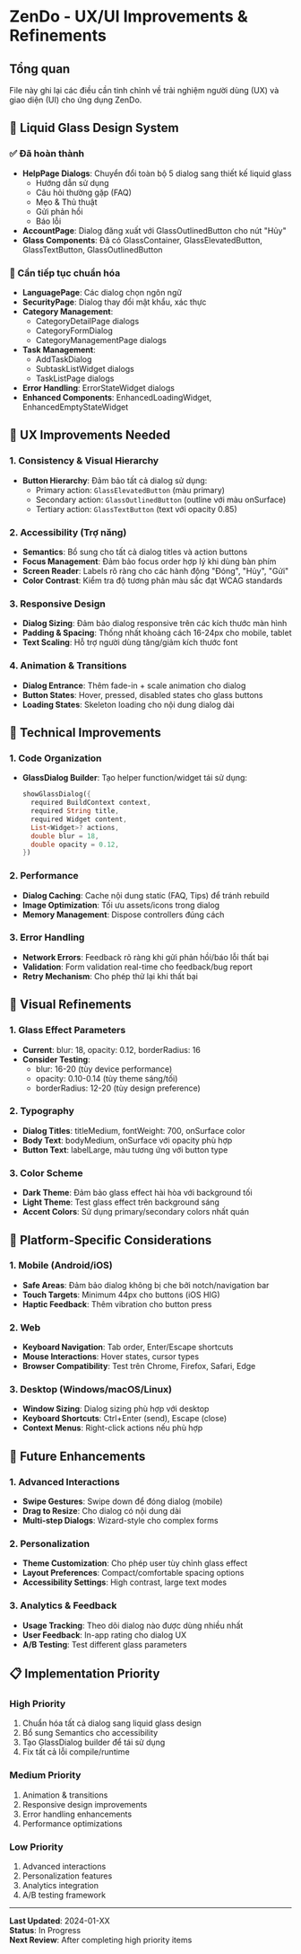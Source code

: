 # ZenDo - UX/UI Improvements & Refinements

## Tổng quan
File này ghi lại các điều cần tinh chỉnh về trải nghiệm người dùng (UX) và giao diện (UI) cho ứng dụng ZenDo.

## 🎨 Liquid Glass Design System

### ✅ Đã hoàn thành
- **HelpPage Dialogs**: Chuyển đổi toàn bộ 5 dialog sang thiết kế liquid glass
  - Hướng dẫn sử dụng
  - Câu hỏi thường gặp (FAQ)
  - Mẹo & Thủ thuật
  - Gửi phản hồi
  - Báo lỗi
- **AccountPage**: Dialog đăng xuất với GlassOutlinedButton cho nút "Hủy"
- **Glass Components**: Đã có GlassContainer, GlassElevatedButton, GlassTextButton, GlassOutlinedButton

### 🔄 Cần tiếp tục chuẩn hóa
- **LanguagePage**: Các dialog chọn ngôn ngữ
- **SecurityPage**: Dialog thay đổi mật khẩu, xác thực
- **Category Management**: 
  - CategoryDetailPage dialogs
  - CategoryFormDialog
  - CategoryManagementPage dialogs
- **Task Management**:
  - AddTaskDialog
  - SubtaskListWidget dialogs
  - TaskListPage dialogs
- **Error Handling**: ErrorStateWidget dialogs
- **Enhanced Components**: EnhancedLoadingWidget, EnhancedEmptyStateWidget

## 🎯 UX Improvements Needed

### 1. Consistency & Visual Hierarchy
- **Button Hierarchy**: Đảm bảo tất cả dialog sử dụng:
  - Primary action: `GlassElevatedButton` (màu primary)
  - Secondary action: `GlassOutlinedButton` (outline với màu onSurface)
  - Tertiary action: `GlassTextButton` (text với opacity 0.85)

### 2. Accessibility (Trợ năng)
- **Semantics**: Bổ sung cho tất cả dialog titles và action buttons
- **Focus Management**: Đảm bảo focus order hợp lý khi dùng bàn phím
- **Screen Reader**: Labels rõ ràng cho các hành động "Đóng", "Hủy", "Gửi"
- **Color Contrast**: Kiểm tra độ tương phản màu sắc đạt WCAG standards

### 3. Responsive Design
- **Dialog Sizing**: Đảm bảo dialog responsive trên các kích thước màn hình
- **Padding & Spacing**: Thống nhất khoảng cách 16-24px cho mobile, tablet
- **Text Scaling**: Hỗ trợ người dùng tăng/giảm kích thước font

### 4. Animation & Transitions
- **Dialog Entrance**: Thêm fade-in + scale animation cho dialog
- **Button States**: Hover, pressed, disabled states cho glass buttons
- **Loading States**: Skeleton loading cho nội dung dialog dài

## 🔧 Technical Improvements

### 1. Code Organization
- **GlassDialog Builder**: Tạo helper function/widget tái sử dụng:
  ```dart
  showGlassDialog({
    required BuildContext context,
    required String title,
    required Widget content,
    List<Widget>? actions,
    double blur = 18,
    double opacity = 0.12,
  })
  ```

### 2. Performance
- **Dialog Caching**: Cache nội dung static (FAQ, Tips) để tránh rebuild
- **Image Optimization**: Tối ưu assets/icons trong dialog
- **Memory Management**: Dispose controllers đúng cách

### 3. Error Handling
- **Network Errors**: Feedback rõ ràng khi gửi phản hồi/báo lỗi thất bại
- **Validation**: Form validation real-time cho feedback/bug report
- **Retry Mechanism**: Cho phép thử lại khi thất bại

## 🎨 Visual Refinements

### 1. Glass Effect Parameters
- **Current**: blur: 18, opacity: 0.12, borderRadius: 16
- **Consider Testing**:
  - blur: 16-20 (tùy device performance)
  - opacity: 0.10-0.14 (tùy theme sáng/tối)
  - borderRadius: 12-20 (tùy design preference)

### 2. Typography
- **Dialog Titles**: titleMedium, fontWeight: 700, onSurface color
- **Body Text**: bodyMedium, onSurface với opacity phù hợp
- **Button Text**: labelLarge, màu tương ứng với button type

### 3. Color Scheme
- **Dark Theme**: Đảm bảo glass effect hài hòa với background tối
- **Light Theme**: Test glass effect trên background sáng
- **Accent Colors**: Sử dụng primary/secondary colors nhất quán

## 📱 Platform-Specific Considerations

### 1. Mobile (Android/iOS)
- **Safe Areas**: Đảm bảo dialog không bị che bởi notch/navigation bar
- **Touch Targets**: Minimum 44px cho buttons (iOS HIG)
- **Haptic Feedback**: Thêm vibration cho button press

### 2. Web
- **Keyboard Navigation**: Tab order, Enter/Escape shortcuts
- **Mouse Interactions**: Hover states, cursor types
- **Browser Compatibility**: Test trên Chrome, Firefox, Safari, Edge

### 3. Desktop (Windows/macOS/Linux)
- **Window Sizing**: Dialog sizing phù hợp với desktop
- **Keyboard Shortcuts**: Ctrl+Enter (send), Escape (close)
- **Context Menus**: Right-click actions nếu phù hợp

## 🚀 Future Enhancements

### 1. Advanced Interactions
- **Swipe Gestures**: Swipe down để đóng dialog (mobile)
- **Drag to Resize**: Cho dialog có nội dung dài
- **Multi-step Dialogs**: Wizard-style cho complex forms

### 2. Personalization
- **Theme Customization**: Cho phép user tùy chỉnh glass effect
- **Layout Preferences**: Compact/comfortable spacing options
- **Accessibility Settings**: High contrast, large text modes

### 3. Analytics & Feedback
- **Usage Tracking**: Theo dõi dialog nào được dùng nhiều nhất
- **User Feedback**: In-app rating cho dialog UX
- **A/B Testing**: Test different glass parameters

## 📋 Implementation Priority

### High Priority
1. Chuẩn hóa tất cả dialog sang liquid glass design
2. Bổ sung Semantics cho accessibility
3. Tạo GlassDialog builder để tái sử dụng
4. Fix tất cả lỗi compile/runtime

### Medium Priority
1. Animation & transitions
2. Responsive design improvements
3. Error handling enhancements
4. Performance optimizations

### Low Priority
1. Advanced interactions
2. Personalization features
3. Analytics integration
4. A/B testing framework

---

**Last Updated**: 2024-01-XX  
**Status**: In Progress  
**Next Review**: After completing high priority items